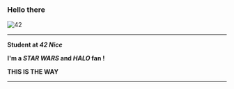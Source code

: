 ### Hello there

![42](https://badgen.net/badge/Born2Code/asebrech/green?cache=86400&icon=https://meta.intra.42.fr/assets/42_logo-7dfc9110a5319a308863b96bda33cea995046d1731cebb735e41b16255106c12.svg)

---

**Student at *42 Nice***

**I'm a *STAR WARS* and *HALO* fan !**

**THIS IS THE WAY**

---
